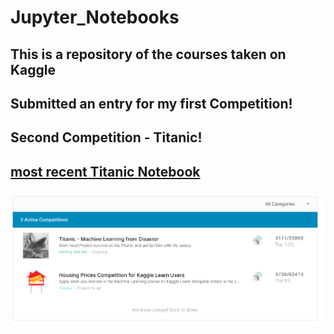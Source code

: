 # Jupyter_Notebooks
## This is a repository of the courses taken on Kaggle
## Submitted an entry for my first Competition!
## Second Competition - Titanic!
## [most recent Titanic Notebook](https://github.com/skyheat47295/Jupyter_Notebooks/blob/main/titanic-v2.ipynb)
### ![Competition Ranking](https://github.com/skyheat47295/Jupyter_Notebooks/blob/main/Screenshot%202021-03-17%20020726.png)
